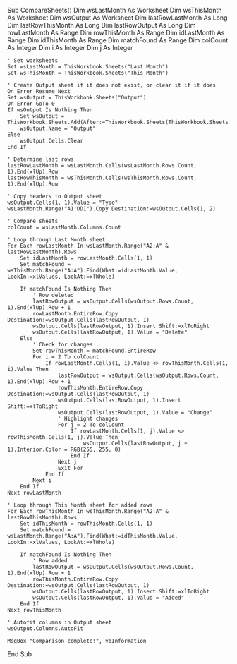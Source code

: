 Sub CompareSheets()
    Dim wsLastMonth As Worksheet
    Dim wsThisMonth As Worksheet
    Dim wsOutput As Worksheet
    Dim lastRowLastMonth As Long
    Dim lastRowThisMonth As Long
    Dim lastRowOutput As Long
    Dim rowLastMonth As Range
    Dim rowThisMonth As Range
    Dim idLastMonth As Range
    Dim idThisMonth As Range
    Dim matchFound As Range
    Dim colCount As Integer
    Dim i As Integer
    Dim j As Integer
    
    ' Set worksheets
    Set wsLastMonth = ThisWorkbook.Sheets("Last Month")
    Set wsThisMonth = ThisWorkbook.Sheets("This Month")
    
    ' Create Output sheet if it does not exist, or clear it if it does
    On Error Resume Next
    Set wsOutput = ThisWorkbook.Sheets("Output")
    On Error GoTo 0
    If wsOutput Is Nothing Then
        Set wsOutput = ThisWorkbook.Sheets.Add(After:=ThisWorkbook.Sheets(ThisWorkbook.Sheets.Count))
        wsOutput.Name = "Output"
    Else
        wsOutput.Cells.Clear
    End If
    
    ' Determine last rows
    lastRowLastMonth = wsLastMonth.Cells(wsLastMonth.Rows.Count, 1).End(xlUp).Row
    lastRowThisMonth = wsThisMonth.Cells(wsThisMonth.Rows.Count, 1).End(xlUp).Row
    
    ' Copy headers to Output sheet
    wsOutput.Cells(1, 1).Value = "Type"
    wsLastMonth.Range("A1:DD1").Copy Destination:=wsOutput.Cells(1, 2)
    
    ' Compare sheets
    colCount = wsLastMonth.Columns.Count
    
    ' Loop through Last Month sheet
    For Each rowLastMonth In wsLastMonth.Range("A2:A" & lastRowLastMonth).Rows
        Set idLastMonth = rowLastMonth.Cells(1, 1)
        Set matchFound = wsThisMonth.Range("A:A").Find(What:=idLastMonth.Value, LookIn:=xlValues, LookAt:=xlWhole)
        
        If matchFound Is Nothing Then
            ' Row deleted
            lastRowOutput = wsOutput.Cells(wsOutput.Rows.Count, 1).End(xlUp).Row + 1
            rowLastMonth.EntireRow.Copy Destination:=wsOutput.Cells(lastRowOutput, 1)
            wsOutput.Cells(lastRowOutput, 1).Insert Shift:=xlToRight
            wsOutput.Cells(lastRowOutput, 1).Value = "Delete"
        Else
            ' Check for changes
            Set rowThisMonth = matchFound.EntireRow
            For i = 2 To colCount
                If rowLastMonth.Cells(1, i).Value <> rowThisMonth.Cells(1, i).Value Then
                    lastRowOutput = wsOutput.Cells(wsOutput.Rows.Count, 1).End(xlUp).Row + 1
                    rowThisMonth.EntireRow.Copy Destination:=wsOutput.Cells(lastRowOutput, 1)
                    wsOutput.Cells(lastRowOutput, 1).Insert Shift:=xlToRight
                    wsOutput.Cells(lastRowOutput, 1).Value = "Change"
                    ' Highlight changes
                    For j = 2 To colCount
                        If rowLastMonth.Cells(1, j).Value <> rowThisMonth.Cells(1, j).Value Then
                            wsOutput.Cells(lastRowOutput, j + 1).Interior.Color = RGB(255, 255, 0)
                        End If
                    Next j
                    Exit For
                End If
            Next i
        End If
    Next rowLastMonth
    
    ' Loop through This Month sheet for added rows
    For Each rowThisMonth In wsThisMonth.Range("A2:A" & lastRowThisMonth).Rows
        Set idThisMonth = rowThisMonth.Cells(1, 1)
        Set matchFound = wsLastMonth.Range("A:A").Find(What:=idThisMonth.Value, LookIn:=xlValues, LookAt:=xlWhole)
        
        If matchFound Is Nothing Then
            ' Row added
            lastRowOutput = wsOutput.Cells(wsOutput.Rows.Count, 1).End(xlUp).Row + 1
            rowThisMonth.EntireRow.Copy Destination:=wsOutput.Cells(lastRowOutput, 1)
            wsOutput.Cells(lastRowOutput, 1).Insert Shift:=xlToRight
            wsOutput.Cells(lastRowOutput, 1).Value = "Added"
        End If
    Next rowThisMonth
    
    ' Autofit columns in Output sheet
    wsOutput.Columns.AutoFit
    
    MsgBox "Comparison complete!", vbInformation
End Sub

